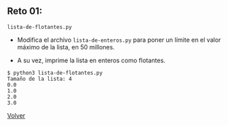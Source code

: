 ## Reto 01: 

`lista-de-flotantes.py`

* Modifica el archivo `lista-de-enteros.py` para poner un límite en el valor máximo de la lista, en 50 millones.

* A su vez, imprime la lista en enteros como flotantes.

```
$ python3 lista-de-flotantes.py
Tamaño de la lista: 4
0.0
1.0
2.0
3.0
```


[Volver](../readme.md)

